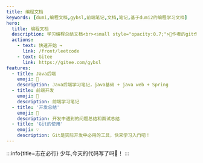 ```yaml
---
title: 编程文档
keywords: [dumi,编程文档,gybsl,前端笔记,文档,笔记,基于dumi2的编程学习文档]
hero:
  title: 编程文档
  description: 学习编程总结文档<br><small style="opacity:0.7;">🧐作者的git仓库请访问 <a href="https://gitee.com/gybsl" style="color:#1677ff;">https://gitee.com/gybsl</a></small>
  actions:
    - text: 快速开始 →
      link: /front/leetcode
    - text: Gitee
      link: https://gitee.com/gybsl
features:
  - title: Java后端
    emoji: 🚥
    description: Java后端学习笔记，java基础 + java web + Spring
  - title: 前端开发
    emoji: 🌈
    description: 前端学习笔记
  - title: '开发总结'
    emoji: 🚀
    description: 开发中遇到的问题总结和面试总结
  - title: 'Git的使用'
    emoji: 💡
    description: Git是实际开发中必用的工具，快来学习入门吧！
---
```



:::info{title=志在必行}
少年,今天的代码写了吗🤪！
:::
